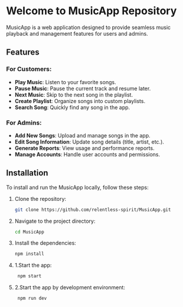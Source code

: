 # Welcome to MusicApp Repository

MusicApp is a web application designed to provide seamless music playback and management features for users and admins.

## Features

### For Customers:
- **Play Music**: Listen to your favorite songs.
- **Pause Music**: Pause the current track and resume later.
- **Next Music**: Skip to the next song in the playlist.
- **Create Playlist**: Organize songs into custom playlists.
- **Search Song**: Quickly find any song in the app.

### For Admins:
- **Add New Songs**: Upload and manage songs in the app.
- **Edit Song Information**: Update song details (title, artist, etc.).
- **Generate Reports**: View usage and performance reports.
- **Manage Accounts**: Handle user accounts and permissions.

## Installation

To install and run the MusicApp locally, follow these steps:

1. Clone the repository:
   ```bash
   git clone https://github.com/relentless-spirit/MusicApp.git
2. Navigate to the project directory:
   ```bash
   cd MusicApp
3. Install the dependencies:
   ```bash
   npm install
4. 1.Start the app:
   ```bash
    npm start
4. 2.Start the app by development environment:
   ```bash
    npm run dev
